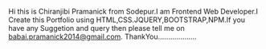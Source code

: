 Hi this is Chiranjibi Pramanick from Sodepur.I am Frontend Web Developer.I Create this Portfolio using HTML,CSS.JQUERY,BOOTSTRAP,NPM.If you have any Suggetion and query then please tell me on babai.pramanick2014@gmail.com. ThankYou................... 